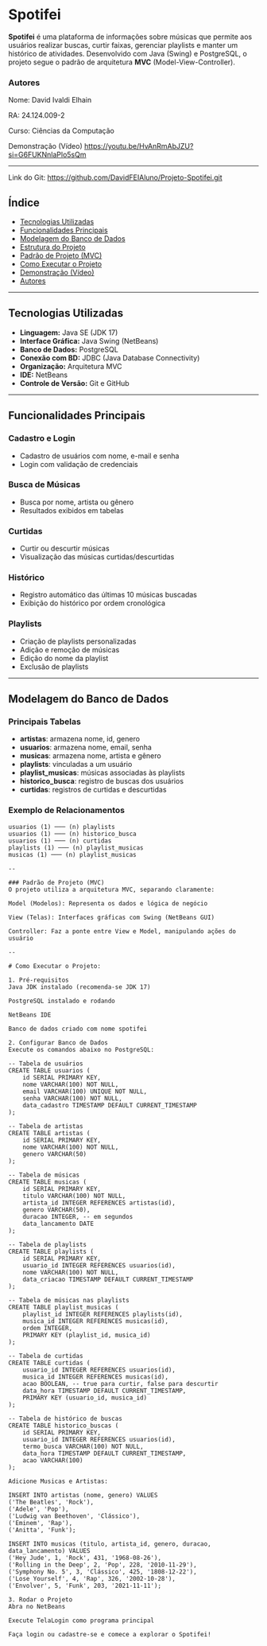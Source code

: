 # Spotifei

**Spotifei** é uma plataforma de informações sobre músicas que permite aos usuários realizar buscas, curtir faixas, gerenciar playlists e manter um histórico de atividades. Desenvolvido com Java (Swing) e PostgreSQL, o projeto segue o padrão de arquitetura **MVC** (Model-View-Controller).

### Autores
Nome: David Ivaldi Elhain

RA: 24.124.009-2

Curso: Ciências da Computação

Demonstração (Vídeo)
https://youtu.be/HvAnRmAbJZU?si=G6FUKNnlaPlo5sQm

---
Link do Git: https://github.com/DavidFEIAluno/Projeto-Spotifei.git
## Índice

- [Tecnologias Utilizadas](#tecnologias-utilizadas)
- [Funcionalidades Principais](#funcionalidades-principais)
- [Modelagem do Banco de Dados](#modelagem-do-banco-de-dados)
- [Estrutura do Projeto](#estrutura-do-projeto)
- [Padrão de Projeto (MVC)](#padrão-de-projeto-mvc)
- [Como Executar o Projeto](#como-executar-o-projeto)
- [Demonstração (Vídeo)](#demonstração-vídeo)
- [Autores](#autores)

---

## Tecnologias Utilizadas

- **Linguagem:** Java SE (JDK 17)
- **Interface Gráfica:** Java Swing (NetBeans)
- **Banco de Dados:** PostgreSQL
- **Conexão com BD:** JDBC (Java Database Connectivity)
- **Organização:** Arquitetura MVC
- **IDE:** NetBeans
- **Controle de Versão:** Git e GitHub

---

## Funcionalidades Principais

### Cadastro e Login
- Cadastro de usuários com nome, e-mail e senha
- Login com validação de credenciais

### Busca de Músicas
- Busca por nome, artista ou gênero
- Resultados exibidos em tabelas

### Curtidas
- Curtir ou descurtir músicas
- Visualização das músicas curtidas/descurtidas

### Histórico
- Registro automático das últimas 10 músicas buscadas
- Exibição do histórico por ordem cronológica

### Playlists
- Criação de playlists personalizadas
- Adição e remoção de músicas
- Edição do nome da playlist
- Exclusão de playlists

---

## Modelagem do Banco de Dados

### Principais Tabelas

- **artistas**: armazena nome, id, genero
- **usuarios**: armazena nome, email, senha
- **musicas**: armazena nome, artista e gênero
- **playlists**: vinculadas a um usuário
- **playlist_musicas**: músicas associadas às playlists
- **historico_busca**: registro de buscas dos usuários
- **curtidas**: registros de curtidas e descurtidas

### Exemplo de Relacionamentos

```text
usuarios (1) ─── (n) playlists
usuarios (1) ─── (n) historico_busca
usuarios (1) ─── (n) curtidas
playlists (1) ─── (n) playlist_musicas
musicas (1) ─── (n) playlist_musicas

--

### Padrão de Projeto (MVC)
O projeto utiliza a arquitetura MVC, separando claramente:

Model (Modelos): Representa os dados e lógica de negócio

View (Telas): Interfaces gráficas com Swing (NetBeans GUI)

Controller: Faz a ponte entre View e Model, manipulando ações do usuário

--

# Como Executar o Projeto:

1. Pré-requisitos
Java JDK instalado (recomenda-se JDK 17)

PostgreSQL instalado e rodando

NetBeans IDE

Banco de dados criado com nome spotifei

2. Configurar Banco de Dados
Execute os comandos abaixo no PostgreSQL:

-- Tabela de usuários
CREATE TABLE usuarios (
    id SERIAL PRIMARY KEY,
    nome VARCHAR(100) NOT NULL,
    email VARCHAR(100) UNIQUE NOT NULL,
    senha VARCHAR(100) NOT NULL,
    data_cadastro TIMESTAMP DEFAULT CURRENT_TIMESTAMP
);

-- Tabela de artistas
CREATE TABLE artistas (
    id SERIAL PRIMARY KEY,
    nome VARCHAR(100) NOT NULL,
    genero VARCHAR(50)
);

-- Tabela de músicas
CREATE TABLE musicas (
    id SERIAL PRIMARY KEY,
    titulo VARCHAR(100) NOT NULL,
    artista_id INTEGER REFERENCES artistas(id),
    genero VARCHAR(50),
    duracao INTEGER, -- em segundos
    data_lancamento DATE
);

-- Tabela de playlists
CREATE TABLE playlists (
    id SERIAL PRIMARY KEY,
    usuario_id INTEGER REFERENCES usuarios(id),
    nome VARCHAR(100) NOT NULL,
    data_criacao TIMESTAMP DEFAULT CURRENT_TIMESTAMP
);

-- Tabela de músicas nas playlists
CREATE TABLE playlist_musicas (
    playlist_id INTEGER REFERENCES playlists(id),
    musica_id INTEGER REFERENCES musicas(id),
    ordem INTEGER,
    PRIMARY KEY (playlist_id, musica_id)
);

-- Tabela de curtidas
CREATE TABLE curtidas (
    usuario_id INTEGER REFERENCES usuarios(id),
    musica_id INTEGER REFERENCES musicas(id),
    acao BOOLEAN, -- true para curtir, false para descurtir
    data_hora TIMESTAMP DEFAULT CURRENT_TIMESTAMP,
    PRIMARY KEY (usuario_id, musica_id)
);

-- Tabela de histórico de buscas
CREATE TABLE historico_buscas (
    id SERIAL PRIMARY KEY,
    usuario_id INTEGER REFERENCES usuarios(id),
    termo_busca VARCHAR(100) NOT NULL,
    data_hora TIMESTAMP DEFAULT CURRENT_TIMESTAMP,
    acao VARCHAR(100)
);

Adicione Musicas e Artistas:

INSERT INTO artistas (nome, genero) VALUES
('The Beatles', 'Rock'),
('Adele', 'Pop'),
('Ludwig van Beethoven', 'Clássico'),
('Eminem', 'Rap'),
('Anitta', 'Funk');

INSERT INTO musicas (titulo, artista_id, genero, duracao, data_lancamento) VALUES
('Hey Jude', 1, 'Rock', 431, '1968-08-26'),
('Rolling in the Deep', 2, 'Pop', 228, '2010-11-29'),
('Symphony No. 5', 3, 'Clássico', 425, '1808-12-22'),
('Lose Yourself', 4, 'Rap', 326, '2002-10-28'),
('Envolver', 5, 'Funk', 203, '2021-11-11');

3. Rodar o Projeto
Abra no NetBeans

Execute TelaLogin como programa principal

Faça login ou cadastre-se e comece a explorar o Spotifei!
